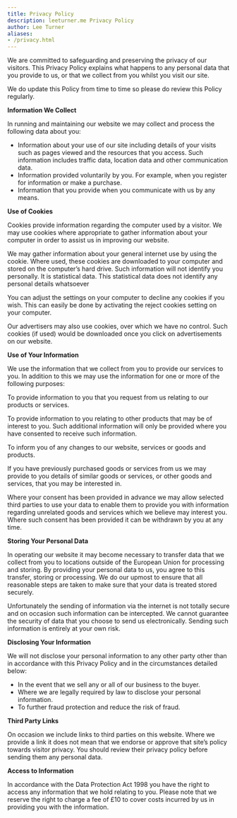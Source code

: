```yaml
---
title: Privacy Policy
description: leeturner.me Privacy Policy
author: Lee Turner 
aliases:
- /privacy.html
---
```


We are committed to safeguarding and preserving the privacy of our visitors. This Privacy Policy explains what happens to any personal data that you provide to us, or that we collect from you whilst you visit our site.

We do update this Policy from time to time so please do review this Policy regularly.

**Information We Collect**

In running and maintaining our website we may collect and process the following data about you:

* Information about your use of our site including details of your visits such as pages viewed and the resources that you access. Such information includes traffic data, location data and other communication data.
* Information provided voluntarily by you. For example, when you register for information or make a purchase.
* Information that you provide when you communicate with us by any means.

**Use of Cookies**

Cookies provide information regarding the computer used by a visitor. We may use cookies where appropriate to gather information about your computer in order to assist us in improving our website.

We may gather information about your general internet use by using the cookie. Where used, these cookies are downloaded to your computer and stored on the computer’s hard drive. Such information will not identify you personally. It is statistical data. This statistical data does not identify any personal details whatsoever

You can adjust the settings on your computer to decline any cookies if you wish. This can easily be done by activating the reject cookies setting on your computer.

Our advertisers may also use cookies, over which we have no control. Such cookies (if used) would be downloaded once you click on advertisements on our website.

**Use of Your Information**

We use the information that we collect from you to provide our services to you. In addition to this we may use the information for one or more of the following purposes:

To provide information to you that you request from us relating to our products or services.

To provide information to you relating to other products that may be of interest to you. Such additional information will only be provided where you have consented to receive such information.

To inform you of any changes to our website, services or goods and products.

If you have previously purchased goods or services from us we may provide to you details of similar goods or services, or other goods and services, that you may be interested in.

Where your consent has been provided in advance we may allow selected third parties to use your data to enable them to provide you with information regarding unrelated goods and services which we believe may interest you. Where such consent has been provided it can be withdrawn by you at any time.

**Storing Your Personal Data**

In operating our website it may become necessary to transfer data that we collect from you to locations outside of the European Union for processing and storing. By providing your personal data to us, you agree to this transfer, storing or processing. We do our upmost to ensure that all reasonable steps are taken to make sure that your data is treated stored securely.

Unfortunately the sending of information via the internet is not totally secure and on occasion such information can be intercepted. We cannot guarantee the security of data that you choose to send us electronically. Sending such information is entirely at your own risk.

**Disclosing Your Information**

We will not disclose your personal information to any other party other than in accordance with this Privacy Policy and in the circumstances detailed below:

* In the event that we sell any or all of our business to the buyer.
* Where we are legally required by law to disclose your personal information.
* To further fraud protection and reduce the risk of fraud.

**Third Party Links**

On occasion we include links to third parties on this website. Where we provide a link it does not mean that we endorse or approve that site’s policy towards visitor privacy. You should review their privacy policy before sending them any personal data.

**Access to Information**

In accordance with the Data Protection Act 1998 you have the right to access any information that we hold relating to you. Please note that we reserve the right to charge a fee of £10 to cover costs incurred by us in providing you with the information.


